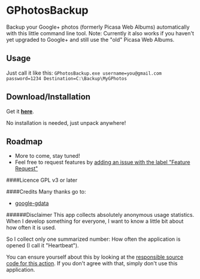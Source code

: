 GPhotosBackup
=============

Backup your Google+ photos (formerly Picasa Web Albums) automatically with this little command line tool.
Note: Currently it also works if you haven't yet upgraded to Google+ and still use the "old" Picasa Web Albums.

Usage
-----
Just call it like this:
	`GPhotosBackup.exe username=you@gmail.com password=1234 Destination=C:\Backup\MyGPhotos`

Download/Installation
-------------
Get it [**here**](https://raw.github.com/berrnd/GPhotosBackup/master/.release/GPhotosBackup.zip).

No installation is needed, just unpack anywhere!

Roadmap
------------
- More to come, stay tuned!
- Feel free to request features by [adding an issue with the label "Feature Request"](https://github.com/berrnd/GPhotosBackup/issues/new)

####Licence
GPL v3 or later



####Credits
Many thanks go to:
- [google-gdata](https://code.google.com/p/google-gdata/)

######Disclaimer
This app collects absolutely anonymous usage statistics.
When I develop something for everyone, I want to know a little bit about how often it is used.

So I collect only one summarized number: How often the application is opened (I call it "Heartbeat").

You can ensure yourself about this by looking at the [responsible source code for this action](https://github.com/berrnd/GPhotosBackup/tree/master/GPhotosBackup/Analytics).
If you don't agree with that, simply don't use this application.
